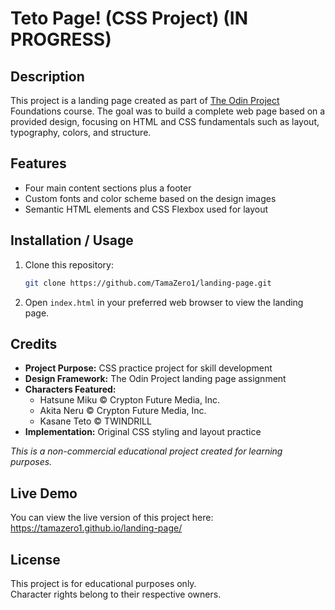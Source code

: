 # Teto Page! (CSS Project)   (IN PROGRESS)

## Description  

This project is a landing page created as part of [The Odin Project](https://www.theodinproject.com/) Foundations course. The goal was to build a complete web page based on a provided design, focusing on HTML and CSS fundamentals such as layout, typography, colors, and structure.

## Features  

- Four main content sections plus a footer  
- Custom fonts and color scheme based on the design images  
- Semantic HTML elements and CSS Flexbox used for layout  

## Installation / Usage  

1. Clone this repository:  

   ```bash
   git clone https://github.com/TamaZero1/landing-page.git
2. Open `index.html` in your preferred web browser to view the landing page.

## Credits  

- **Project Purpose:** CSS practice project for skill development
- **Design Framework:** The Odin Project landing page assignment
- **Characters Featured:**
  - Hatsune Miku © Crypton Future Media, Inc.
  - Akita Neru © Crypton Future Media, Inc.  
  - Kasane Teto © TWINDRILL
- **Implementation:** Original CSS styling and layout practice

*This is a non-commercial educational project created for learning purposes.*

## Live Demo  

You can view the live version of this project here:  
<https://tamazero1.github.io/landing-page/>

## License  

This project is for educational purposes only.  
Character rights belong to their respective owners.
